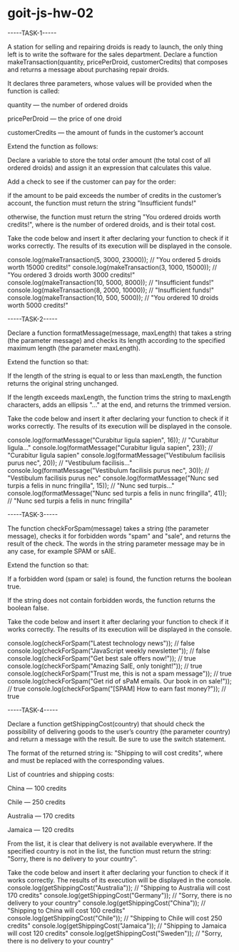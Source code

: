 # goit-js-hw-02

-----TASK-1-----

A station for selling and repairing droids is ready to launch, the only thing
left is to write the software for the sales department. Declare a function
makeTransaction(quantity, pricePerDroid, customerCredits) that composes and
returns a message about purchasing repair droids.

It declares three parameters, whose values will be provided when the function is
called:

quantity — the number of ordered droids

pricePerDroid — the price of one droid

customerCredits — the amount of funds in the customer’s account

Extend the function as follows:

Declare a variable to store the total order amount (the total cost of all
ordered droids) and assign it an expression that calculates this value.

Add a check to see if the customer can pay for the order:

if the amount to be paid exceeds the number of credits in the customer’s
account, the function must return the string "Insufficient funds!"

otherwise, the function must return the string "You ordered <quantity> droids
worth <totalPrice> credits!", where <quantity> is the number of ordered droids,
and <totalPrice> is their total cost.

Take the code below and insert it after declaring your function to check if it
works correctly. The results of its execution will be displayed in the console.

console.log(makeTransaction(5, 3000, 23000)); // "You ordered 5 droids worth
15000 credits!" console.log(makeTransaction(3, 1000, 15000)); // "You ordered 3
droids worth 3000 credits!" console.log(makeTransaction(10, 5000, 8000)); //
"Insufficient funds!" console.log(makeTransaction(8, 2000, 10000)); //
"Insufficient funds!" console.log(makeTransaction(10, 500, 5000)); // "You
ordered 10 droids worth 5000 credits!"

-----TASK-2-----

Declare a function formatMessage(message, maxLength) that takes a string (the
parameter message) and checks its length according to the specified maximum
length (the parameter maxLength).

Extend the function so that:

If the length of the string is equal to or less than maxLength, the function
returns the original string unchanged.

If the length exceeds maxLength, the function trims the string to maxLength
characters, adds an ellipsis "..." at the end, and returns the trimmed version.

Take the code below and insert it after declaring your function to check if it
works correctly. The results of its execution will be displayed in the console.

console.log(formatMessage("Curabitur ligula sapien", 16)); // "Curabitur
ligula..." console.log(formatMessage("Curabitur ligula sapien", 23)); //
"Curabitur ligula sapien" console.log(formatMessage("Vestibulum facilisis purus
nec", 20)); // "Vestibulum facilisis..." console.log(formatMessage("Vestibulum
facilisis purus nec", 30)); // "Vestibulum facilisis purus nec"
console.log(formatMessage("Nunc sed turpis a felis in nunc fringilla", 15)); //
"Nunc sed turpis..." console.log(formatMessage("Nunc sed turpis a felis in nunc
fringilla", 41)); // "Nunc sed turpis a felis in nunc fringilla"

-----TASK-3-----

The function checkForSpam(message) takes a string (the parameter message),
checks it for forbidden words "spam" and "sale", and returns the result of the
check. The words in the string parameter message may be in any case, for example
SPAM or sAlE.

Extend the function so that:

If a forbidden word (spam or sale) is found, the function returns the boolean
true.

If the string does not contain forbidden words, the function returns the boolean
false.

Take the code below and insert it after declaring your function to check if it
works correctly. The results of its execution will be displayed in the console.

console.log(checkForSpam("Latest technology news")); // false
console.log(checkForSpam("JavaScript weekly newsletter")); // false
console.log(checkForSpam("Get best sale offers now!")); // true
console.log(checkForSpam("Amazing SalE, only tonight!")); // true
console.log(checkForSpam("Trust me, this is not a spam message")); // true
console.log(checkForSpam("Get rid of sPaM emails. Our book in on sale!")); //
true console.log(checkForSpam("[SPAM] How to earn fast money?")); // true

-----TASK-4-----

Declare a function getShippingCost(country) that should check the possibility of
delivering goods to the user’s country (the parameter country) and return a
message with the result. Be sure to use the switch statement.

The format of the returned string is: "Shipping to <country> will cost <price>
credits", where <country> and <price> must be replaced with the corresponding
values.

List of countries and shipping costs:

China — 100 credits

Chile — 250 credits

Australia — 170 credits

Jamaica — 120 credits

From the list, it is clear that delivery is not available everywhere. If the
specified country is not in the list, the function must return the string:
"Sorry, there is no delivery to your country".

Take the code below and insert it after declaring your function to check if it
works correctly. The results of its execution will be displayed in the console.
console.log(getShippingCost("Australia")); // "Shipping to Australia will cost
170 credits" console.log(getShippingCost("Germany")); // "Sorry, there is no
delivery to your country" console.log(getShippingCost("China")); // "Shipping to
China will cost 100 credits" console.log(getShippingCost("Chile")); // "Shipping
to Chile will cost 250 credits" console.log(getShippingCost("Jamaica")); //
"Shipping to Jamaica will cost 120 credits"
console.log(getShippingCost("Sweden")); // "Sorry, there is no delivery to your
country"
